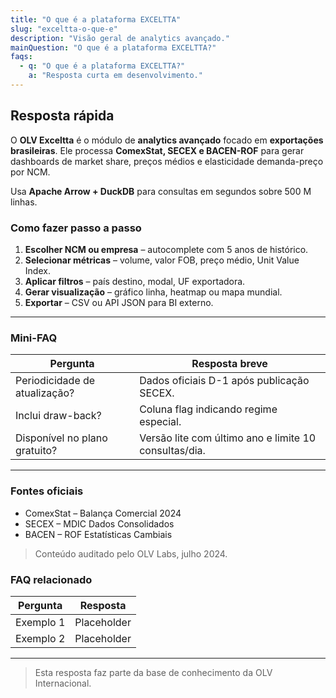 ```yaml
---
title: "O que é a plataforma EXCELTTA"
slug: "exceltta-o-que-e"
description: "Visão geral de analytics avançado."
mainQuestion: "O que é a plataforma EXCELTTA?"
faqs:
  - q: "O que é a plataforma EXCELTTA?"
    a: "Resposta curta em desenvolvimento."
---
```


## Resposta rápida

O **OLV Exceltta** é o módulo de **analytics avançado** focado em **exportações brasileiras**. Ele processa **ComexStat, SECEX e BACEN-ROF** para gerar dashboards de market share, preços médios e elasticidade demanda-preço por NCM.

Usa **Apache Arrow + DuckDB** para consultas em segundos sobre 500 M linhas.

### Como fazer passo a passo

1. **Escolher NCM ou empresa** – autocomplete com 5 anos de histórico.
2. **Selecionar métricas** – volume, valor FOB, preço médio, Unit Value Index.
3. **Aplicar filtros** – país destino, modal, UF exportadora.
4. **Gerar visualização** – gráfico linha, heatmap ou mapa mundial.
5. **Exportar** – CSV ou API JSON para BI externo.

---

### Mini-FAQ

| Pergunta | Resposta breve |
| --- | --- |
| Periodicidade de atualização? | Dados oficiais D-1 após publicação SECEX. |
| Inclui draw-back? | Coluna flag indicando regime especial. |
| Disponível no plano gratuito? | Versão lite com último ano e limite 10 consultas/dia.

---

### Fontes oficiais

* ComexStat – Balança Comercial 2024
* SECEX – MDIC Dados Consolidados
* BACEN – ROF Estatísticas Cambiais

> Conteúdo auditado pelo OLV Labs, julho 2024.

### FAQ relacionado

| Pergunta | Resposta |
| --- | --- |
| Exemplo 1 | Placeholder |
| Exemplo 2 | Placeholder |

---

> Esta resposta faz parte da base de conhecimento da OLV Internacional.
